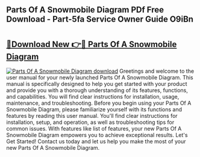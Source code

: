 ## Parts Of A Snowmobile Diagram PDf Free Download - Part-5fa Service Owner Guide O9iBn

# <h2><a href="http://dfrwpd.blite.top/?on=Parts+Of+A+Snowmobile+Diagram">🔗Download New 👉🔴 Parts Of A Snowmobile Diagram</a></h2>

[![Parts Of A Snowmobile Diagram download](https://i.imgur.com/lujVjoI.png)](http://dfrwpd.blite.top/?on=Parts+Of+A+Snowmobile+Diagram)
Greetings and welcome to the user manual for your newly launched Parts Of A Snowmobile Diagram. This manual is specifically designed to help you get started with your product and provide you with a thorough understanding of its features, functions, and capabilities. You will find clear instructions for installation, usage, maintenance, and troubleshooting. Before you begin using your Parts Of A Snowmobile Diagram, please familiarize yourself with its functions and features by reading this user manual. You'll find clear instructions for installation, setup, and operation, as well as troubleshooting tips for common issues. With features like list of features, your new Parts Of A Snowmobile Diagram empowers you to achieve exceptional results. Let's Get Started! Contact us today and let us help you make the most of your new Parts Of A Snowmobile Diagram.
